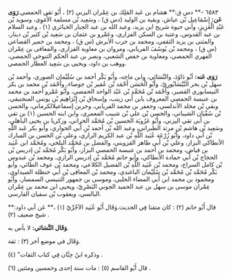 ٦٥٨٣ -** دس ق:** هشام بن عَبد المَلِك بن عِمْران اليزني (٢) ، أَبُو تقي الحمصي.**رَوَى عَن:** إِسْمَاعِيل بْن عياش، وبقية بن الوليد (دس ق) ، وسَعِيد بْن مسلمة الأُمَوِي، وسويد بْن عَبْدِ الْعَزِيزِ، وأبي حيوة شريح ابن يزيد، وعبد الله بن عبد الجبار الخبائري (١) ، وعبد السلام بن عبد القدوس، وعتبة بن السكن الفزاري، وعَمْرو بن عثمان بن سَعِيد بْن كثير بْن دينار، والمثنى بن يزيد الثقفي، ومحمد بن حرب الأبرش (س ق) ، ومحمد بن حمير القضاعي (س ق) ، ومحمد بْن يُوسُفَ الفريابي، ومروان بن معاوية الفزاري، والمعافى بن عِمْران الفهري الحمصي، ومعاوية بن حفص الشعبي، ونصر بن عبد الحكم التنوخي الحمصي، ووهب بن داود، ويحيى بن سَعِيد العطار الحمصي.

**رَوَى عَنه:** أبُو دَاوُدَ، والنَّسَائي، وابن ماجه، وأَبُو بَكْر أحمد بن سُلَيْمان الصوري، وأحمد بْن سهل بْن بحر النَّيْسَابُورِيّ، وأَبُو الْحَسَن أَحْمَد بْن عُمَير بْن جوصاء، وأَحْمَد بْن محمد بن بكر النيسابوري القصير، وأَحْمَد بْن مُحَمَّد بْن عَبْد الواحد الحمصي، وأَبُو عَمْرو أحمد بن محمد بن عنبسة الحمصي المعروف بابن أَبي زينب، وإسحاق بْن إِبْرَاهِيم بْن يونس المنجنيقي، وبقي بْن مخلد الأندلسي، وجعفر بن محمد الفريابي، وحربن إسماعيلالكرماني، والحسن بْن سُفْيَان الشيباني، والحسن بْن علي بْن شبيب المعمري، وابن ابنه الحسين (١) بن تقي بن أَبي تقي اليزني، وأَبُو عَرُوبَة الحسين بْن مُحَمَّد الحراني، وزكريا بن يحيى الباهلي، وسَعِيد بْن هاشم بْن مرثد الطبراني، وعبد الله بْن أحمد بْنِ أَبي الحواري، وأبو بكر عَبد اللَّهِ بْن أَبي داود، وأَبُو زُرْعَة عُبَيد اللَّهِ بْن عبد الكريم الرازي، وعلي بْن الحسن بن المبارك الأنطاكي البزاز، وعلي بْن أَبي طاهر القزويني، والفضل بن مُحَمَّد البلخي، ومُحَمَّد ابن عُبَيد بن فياض، ومحمد بن أحمد بن عنبسة الحمصي البزاز، وأَبُو بَكْر مُحَمَّد بْن إدريس بْن الحجاج بْن أَبي حمادة الأنطاكي، وأبو حاتم مُحَمَّد بْن إدريس الرازي، ومحمد بْن عبدوس بْن كامل السراج، ومحمد بْن عُبَيد اللَّهِ بْن الفضيل الكلاعي، ومحمد بْن عوف الطائي، وأبو بَكْر مُحَمَّد بْن مُحَمَّد بْن سُلَيْمان الباغندي، ومحمد بْن المعافى بْن أَبي حنظلة الصيداوي، ومحمود بن محمد ابن أَبي المضاء الحلبي، وموسى بن جمهور التنيسي السمسار، وأَبُو عِمْران موسى بن سهل بن عبد الحميد الجوني البَصْرِيّ، ويحيى ابن محمد بن عِمْران البالسي، ويعقوب بْن سفيان الفارسي.

قال أَبُو حاتم (٢) : كان متقنا فِي الحديث.وَقَال أَبُو عُبَيد الآجُرِّيّ (١) ،** عَن أبي داود:** شيخ ضعيف (٢) .

**وَقَال النَّسَائي:** لا بأس به.

وَقَال في موضع أخر (٣) : ثقة.

وذكره ابنُ حِبَّان فِي كتاب الثقات" (٤) .

قال أَبُو القاسم (٥) : مات سنة إحدى وخمسين ومئتين (٦) .